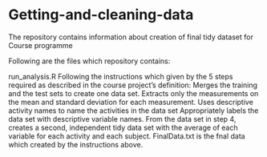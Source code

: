 # Getting-and-cleaning-data

The repository contains information about creation of final tidy dataset for Course programme

Following are the files which repository contains:

run_analysis.R 
         Following the instructions which given by the 5 steps required as described in the course project’s definition:
         Merges the training and the test sets to create one data set.
         Extracts only the measurements on the mean and standard deviation for each measurement.
         Uses descriptive activity names to name the activities in the data set
         Appropriately labels the data set with descriptive variable names.
         From the data set in step 4, creates a second, independent tidy data set with the average of each variable for each activity and each subject.
FinalData.txt is the fnal data which created by the instructions above.
